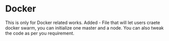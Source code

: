 # Docker
This is only for Docker related works. 
Added - File that will let users craete docker swarm, you can initialize one master and a node. You can also tweak the code as per you requirement.
